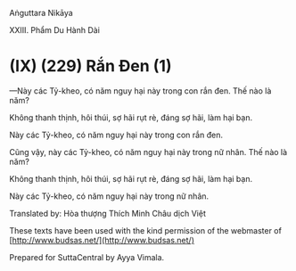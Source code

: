  

Aṅguttara Nikāya

XXIII. Phẩm Du Hành Dài

# (IX) (229) Rắn Ðen (1)

—Này các Tỷ-kheo, có năm nguy hại này trong con rắn đen. Thế nào là năm?

Không thanh thịnh, hôi thúi, sợ hãi rụt rè, đáng sợ hãi, làm hại bạn.

Này các Tỷ-kheo, có năm nguy hại này trong con rắn đen.

Cũng vậy, này các Tỷ-kheo, có năm nguy hại này trong nữ nhân. Thế nào là năm?

Không thanh thịnh, hôi thúi, sợ hãi rụt rè, đáng sợ hãi, làm hại bạn.

Này các Tỷ-kheo, có năm nguy hại này trong nữ nhân.

Translated by: Hòa thượng Thích Minh Châu dịch Việt

These texts have been used with the kind permission of the webmaster of [http://www.budsas.net/](http://www.budsas.net/)

Prepared for SuttaCentral by Ayya Vimala.